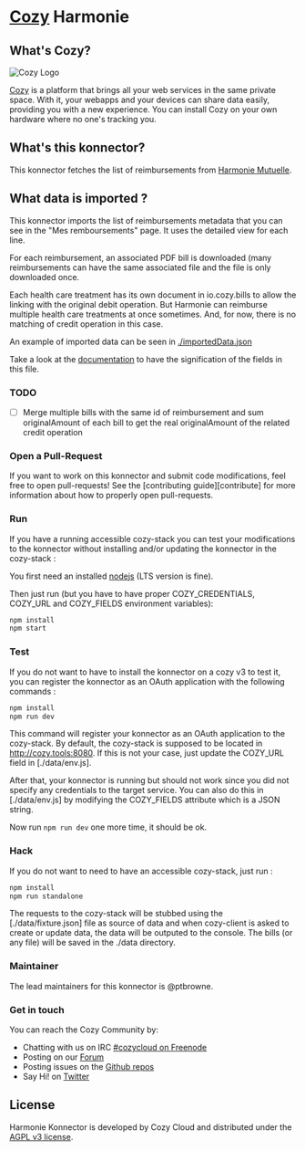 [Cozy][cozy] Harmonie
=======================================

What's Cozy?
------------

![Cozy Logo](https://cdn.rawgit.com/cozy/cozy-guidelines/master/templates/cozy_logo_small.svg)

[Cozy] is a platform that brings all your web services in the same private space. With it, your webapps and your devices can share data easily, providing you with a new experience. You can install Cozy on your own hardware where no one's tracking you.

What's this konnector?
--------------------------

This konnector fetches the list of reimbursements from [Harmonie Mutuelle][harmonie].

What data is imported ?
-----------------------

This konnector imports the list of reimbursements metadata that you can see in the "Mes remboursements" page.
It uses the detailed view for each line.

For each reimbursement, an associated PDF bill is downloaded (many reimbursements can have the
same associated file and the file is only downloaded once.

Each health care treatment has its own document in io.cozy.bills to allow the linking with the original debit operation.
But Harmonie can reimburse multiple health care treatments at once sometimes. And, for now, there is
no matching of credit operation in this case.

An example of imported data can be seen in [./importedData.json](./importedData.json)

Take a look at the [documentation](https://github.com/cozy/cozy-doctypes/blob/master/docs/io.cozy.bills.md)
to have the signification of the fields in this file.

### TODO

- [ ] Merge multiple bills with the same id of reimbursement and sum originalAmount of each
bill to get the real originalAmount of the related credit operation

### Open a Pull-Request

If you want to work on this konnector and submit code modifications, feel free to open pull-requests! See the [contributing guide][contribute] for more information about how to properly open pull-requests.

### Run

If you have a running accessible cozy-stack you can test your modifications to the konnector without installing
and/or updating the konnector in the cozy-stack :

You first need an installed [nodejs] (LTS version is fine).

Then just run (but you have to have proper COZY_CREDENTIALS, COZY_URL and COZY_FIELDS environment variables):

```sh
npm install
npm start
```
### Test

If you do not want to have to install the konnector on a cozy v3 to test it, you can register the
konnector as an OAuth application with the following commands :

```sh
npm install
npm run dev
```

This command will register your konnector as an OAuth application to the cozy-stack. By default,
the cozy-stack is supposed to be located in http://cozy.tools:8080. If this is not your case, just
update the COZY_URL field in [./data/env.js].

After that, your konnector is running but should not work since you did not specify any credentials to
the target service. You can also do this in [./data/env.js] by modifying the COZY_FIELDS attribute
which is a JSON string.

Now run `npm run dev` one more time, it should be ok.

### Hack

If you do not want to need to have an accessible cozy-stack, just run :

```sh
npm install
npm run standalone
```

The requests to the cozy-stack will be stubbed using the [./data/fixture.json] file as source of data
and when cozy-client is asked to create or update data, the data will be outputed to the console.
The bills (or any file) will be saved in the ./data directory.

### Maintainer

The lead maintainers for this konnector is @ptbrowne.


### Get in touch

You can reach the Cozy Community by:

- Chatting with us on IRC [#cozycloud on Freenode][freenode]
- Posting on our [Forum]
- Posting issues on the [Github repos][github]
- Say Hi! on [Twitter]


License
-------

Harmonie Konnector is developed by Cozy Cloud and distributed under the [AGPL v3 license][agpl-3.0].

[cozy]: https://cozy.io "Cozy Cloud"
[agpl-3.0]: https://www.gnu.org/licenses/agpl-3.0.html
[freenode]: http://webchat.freenode.net/?randomnick=1&channels=%23cozycloud&uio=d4
[forum]: https://forum.cozy.io/
[github]: https://github.com/cozy/
[nodejs]: https://nodejs.org/
[twitter]: https://twitter.com/mycozycloud
[harmonie]: https://www.harmonie-mutuelle.fr
